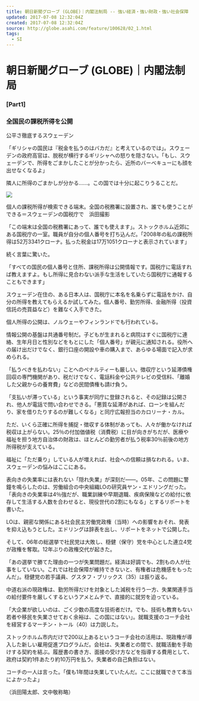 ```yaml
---
title: 朝日新聞グローブ (GLOBE)｜内閣法制局 -- 強い経済・強い財政・強い社会保障
updated: 2017-07-08 12:32:04Z
created: 2017-07-08 12:32:04Z
source: http://globe.asahi.com/feature/100628/02_1.html
tags:
  - SI
---
```


# 朝日新聞グローブ (GLOBE)｜内閣法制局

### [Part1]

### 全国民の課税所得を公開

公平さ徹底するスウェーデン

「ギリシャの国民は『税金を払うのはバカだ』と考えているのでは」。スウェーデンの政府高官は、脱税が横行するギリシャへの怒りを隠さない。「もし、スウェーデンで、所得をごまかしたことが分かったら、近所のバーベキューにも顔を出せなくなるよ」

隣人に所得のごまかしが分かる……。この国では十分に起こりうることだ。

![](../_resources/776b4cd9e67912be2b8dd454d3fa22bd.png)

個人の課税所得が検索できる端末。全国の税務署に設置され、誰でも使うことができる＝スウェーデンの国税庁で　浜田撮影

「この端末は全国の税務署にあって、誰でも使えます」。ストックホルム近郊にある国税庁の一室。職員が自分の個人番号を打ち込んだ。「2008年の私の課税所得は52万3341クローナ。払った税金は17万1051クローナと表示されています」

続く言葉に驚いた。

「すべての国民の個人番号と住所、課税所得は公開情報です。国税庁に電話すれば教えますよ。もし所得に見合わない派手な生活をしていたら国税庁に通報することもできます」

スウェーデン在住の、ある日本人は、国税庁に本名を名乗らずに電話をかけ、自分の所得を教えてもらえるか試してみた。個人番号、勤労所得、金融所得（投資信託の売買益など）を難なく入手できた。

個人所得の公開は、ノルウェーやフィンランドでも行われている。

情報公開の基盤は共通番号制だ。子どもが生まれると病院はすぐに国税庁に連絡、生年月日と性別などをもとにした「個人番号」が親元に通知される。役所への届け出だけでなく、銀行口座の開設や車の購入まで、あらゆる場面で記入が求められる。

「払うべきを払わない」ことへのペナルティーも厳しい。徴収庁という延滞債権回収の専門機関があり、税だけでなく、電話料金や公共テレビの受信料、「離婚した父親からの養育費」などの民間債権も請け負う。

「支払いが滞っている」という事実が同庁に登録されると、その記録は公開され、他人が電話で問い合わせできる。「悪質な延滞があれば、ローンを組んだり、家を借りたりするのが難しくなる」と同庁広報担当のカロリーナ・カル。

ただ、いくら正確に所得を捕捉・徴収する体制があっても、人々が働かなければ税収は上がらない。25％の付加価値税（消費税）に目が向きがちだが、医療や福祉を担う地方自治体の財政は、ほとんどの勤労者が払う税率30％前後の地方所得税が支えている。

福祉に「ただ乗り」している人が増えれば、社会への信頼は損なわれる。いま、スウェーデンの悩みはここにある。

表向きの失業率には表れない「隠れ失業」が深刻だ――。05年、この問題に警鐘を鳴らしたのは、労働組合の中央組織LOの研究員ヤン・エドリングだった。「表向きの失業率は4％強だが、職業訓練や早期退職、疾病保険などの給付に依存して生活する人数を合わせると、現役世代の2割にもなる」とするリポートを書いた。

LOは、親密な関係にある社会民主労働党政権（当時）への影響をおそれ、発表を抑え込もうとした。エドリングは辞表を出し、リポートをネットで公開した。

そして、06年の総選挙で社民党は大敗し、穏健（保守）党を中心とした連立4党が政権を奪取。12年ぶりの政権交代が起きた。

「あの選挙で勝てた理由の一つが失業問題だ。経済は好調でも、2割もの人が仕事をしていない。これでは社会保障が維持できないと、有権者は危機感をもったんだ」。穏健党の若手議員、グスタフ・ブリックス（35）は振り返る。

中道右派の現政権は、勤労所得だけを対象とした減税を行う一方、失業関連手当の給付要件を厳しくするというアメとムチで、直接的に就労を迫っている。

「大企業が欲しいのは、ごく少数の高度な技術者だけ。でも、技術も教育もない若者や移民を失業させておく余裕は、この国にはない」。就職支援のコーチ会社を経営するマーチン・トール（40）は力説した。

ストックホルム市内だけで200以上あるというコーチ会社の活用は、現政権が導入した新しい雇用促進プログラムだ。会社は、失業者との間で、就職活動を手助けする契約を結ぶ。履歴書の書き方、面接の受け方などを指導する費用として、政府は契約1件あたり約10万円を払う。失業者の自己負担はない。

コーチの一人は言った。「僕も1年間は失業していたんだ。ここに就職できて本当によかったよ」

（浜田陽太郎、文中敬称略）